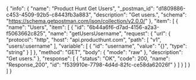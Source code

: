 {
  "info": {
    "name": "Product Hunt Get Users",
    "_postman_id": "d1809886-c453-4509-92b5-c8443fb3a883",
    "description": "Get users.",
    "schema": "https://schema.getpostman.com/json/collection/v2.0.0/"
  },
  "item": [
    {
      "name": "Users",
      "item": [
        {
          "id": "6b44a6f6-d7ad-4156-a2a3-f5063662c825",
          "name": "getUsersUsername",
          "request": {
            "url": {
              "protocol": "http",
              "host": "api.producthunt.com",
              "path": [
                "v1",
                "users/:username"
              ],
              "variable": [
                {
                  "id": "username",
                  "value": "{}",
                  "type": "string"
                }
              ]
            },
            "method": "GET",
            "body": {
              "mode": "raw"
            },
            "description": "Get users."
          },
          "response": [
            {
              "status": "OK",
              "code": 200,
              "name": "Response_200",
              "id": "f539910e-7798-4d4d-82fc-ce58da62026f"
            }
          ]
        }
      ]
    }
  ]
}
